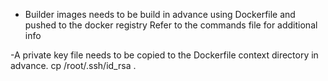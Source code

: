 - Builder images needs to be build in advance using Dockerfile and pushed to the docker registry
Refer to the commands file for additional info

-A private key file needs to be copied to the Dockerfile context directory in advance.
cp /root/.ssh/id_rsa .

